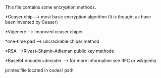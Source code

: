 This file contains some encryption methods. 

*Ceaser chip --> most basic encryption algorithm (It is thought as have been invented by Ceaser)

*Vigenere --> improved ceaser chiper

*one-time pad --> uncrackable chiper method

*RSA -->Rivest–Shamir–Adleman public key methode

*Base64 encoder+decoder  --> for more information see RFC or wikipedia

primes file located in codes/ path
